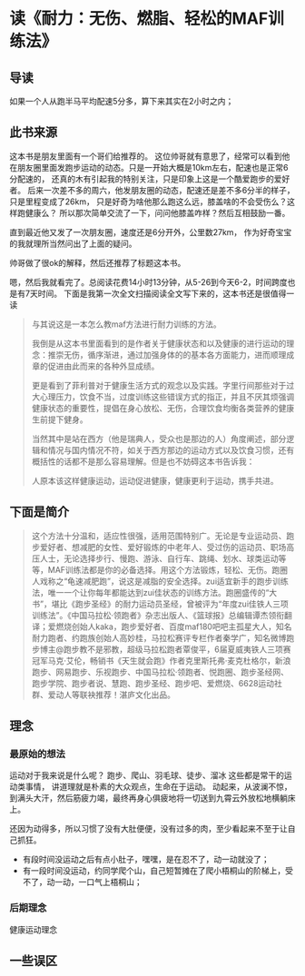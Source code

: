 # 读《耐力：无伤、燃脂、轻松的MAF训练法》
## 导读
如果一个人从跑半马平均配速5分多，算下来其实在2小时之内；


## 此书来源
这本书是朋友里面有一个哥们给推荐的。
这位帅哥就有意思了，经常可以看到他在朋友圈里面发跑步运动的动态。只是一开始大概是10km左右，配速也是正常6分配速的，
还真的木有引起我的特别关注，只是印象上这是一个酷爱跑步的爱好者。
后来一次差不多的周六，他发朋友圈的动态，配速还是差不多6分半的样子，只是里程变成了26km，
只是好奇为啥他那么跑这么远，膝盖啥的不会受伤么？这样跑健康么？
所以那次简单交流了一下，问问他膝盖咋样？然后互相鼓励一番。

直到最近他又发了一次朋友圈，速度还是6分开外，公里数27km，
作为好奇宝宝的我就理所当然问出了上面的疑问。

帅哥做了很ok的解释，然后还推荐了标题这本书。

嗯，然后我就看完了。总阅读花费14小时13分钟，从5-26到今天6-2，时间跨度也是有7天时间。
下面是我第一次全文扫描阅读全文写下来的，这本书还是很值得一读
> 与其说这是一本怎么教maf方法进行耐力训练的方法。
> 
> 我倒是从这本书里面看到的是作者关于健康状态和以及健康的进行运动的理念：推崇无伤，循序渐进，通过加强身体的的基本各方面能力，进而顺理成章的促进由此而来的各种外显成绩。
> 
> 更是看到了菲利普对于健康生活方式的观念以及实践。字里行间那些对于过大心理压力，饮食不当，过度训练这些错误方式的指正，并且不厌其烦强调健康状态的重要性，提倡在身心放松、无伤，合理饮食均衡各类营养的健康生前提下健身。
> 
> 当然其中是站在西方（他是瑞典人，受众也是那边的人）角度阐述，部分逻辑和情况与国内情况不符，如关于西方那边的运动方式以及饮食习惯，还有概括性的话都不是那么容易理解。但是也不妨碍这本书告诉我：
> 
> 人原本该这样健康运动，运动促进健康，健康更利于运动，携手共进。


## 下面是简介
> 这个方法十分温和，适应性很强，适用范围特别广。无论是专业运动员、跑步爱好者、想减肥的女性、爱好锻炼的中老年人、受过伤的运动员、职场高压人士，无论选择步行、慢跑、游泳、自行车、跳绳、划水、球类运动等等，MAF训练法都是你的必备选择。用这个方法锻炼，轻松、无伤。跑圈人戏称之“龟速减肥跑”，说这是减脂的安全选择。zui适宜新手的跑步训练法，唯一一个让你每年都能达到zui佳状态的训练方法。跑圈盛传的“大书”，堪比《跑步圣经》的耐力运动员圣经，曾被评为“年度zui佳铁人三项训练法”。《中国马拉松·领跑者》杂志出版人、《篮球报》总编辑谭杰领衔翻译；爱燃烧创始人kaka，跑步爱好者、百度maf180吧吧主孤星大人，知名耐力跑者、约跑族创始人高妙桂，马拉松赛评专栏作者秦学广，知名微博跑步博主@跑步教不是邪教，超级马拉松跑者覃俊平，6届夏威夷铁人三项赛冠军马克·艾伦，畅销书《天生就会跑》作者克里斯托弗·麦克杜格尔，新浪跑步、网易跑步、乐视跑步、中国马拉松·领跑者、悦跑圈、跑步圣经网、跑步学院、跑步者说、慧跑、跑步圣经、跑步吧、爱燃烧、6628运动社群、爱动人等联袂推荐！湛庐文化出品。

## 理念
### 最原始的想法
运动对于我来说是什么呢？
跑步、爬山、羽毛球、徒步、溜冰
这些都是常干的运动类事情，
讲道理就是朴素的大众观点，生命在于运动。
动起来，从波澜不惊，到满头大汗，然后筋疲力竭，最终再身心俱疲地将一切送到九霄云外放松地横躺床上。

还因为动得多，所以习惯了没有大肚便便，没有过多的肉，至少看起来不至于让自己抓狂。
* 有段时间没运动之后有点小肚子，嘿嘿，是在忍不了，动一动就没了；
* 有一段时间没运动，约同学爬个山，自己短暂摊在了爬小梧桐山的阶梯上，受不了，动一动，一口气上梧桐山；

### 后期理念
健康运动理念


## 一些误区
